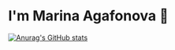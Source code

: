 # I'm Marina Agafonova 👋

[![Anurag's GitHub stats](https://github-readme-stats.vercel.app/api?username=marinaagafonova)](https://github.com/marinaagafonova/github-readme-stats)
